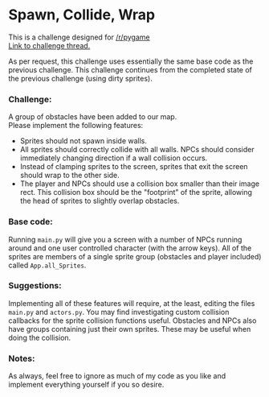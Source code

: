 # Spawn, Collide, Wrap   
This is a challenge designed for [/r/pygame](https://www.reddit.com/r/pygame/)  
[Link to challenge thread.](https://www.reddit.com/r/pygame/comments/3eddbp/challenge_spawn_collide_wrap/)

As per request, this challenge uses essentially the same base code as the previous challenge.  This challenge continues from the completed state of the previous challenge (using dirty sprites).  

### Challenge:  
A group of obstacles have been added to our map.  
Please implement the following features:
* Sprites should not spawn inside walls.
* All sprites should correctly collide with all walls.  NPCs should consider immediately changing direction if a wall collision occurs.
* Instead of clamping sprites to the screen, sprites that exit the screen should wrap to the other side.
* The player and NPCs should use a collision box smaller than their image rect.  This collision box should be the "footprint" of the sprite, allowing the head of sprites to slightly overlap obstacles.


### Base code:  
Running `main.py` will give you a screen with a number of NPCs running around and one user controlled character (with the arrow keys).   All of the sprites are members of a single sprite group (obstacles and player included) called `App.all_Sprites`.  


### Suggestions:    
Implementing all of these features will require, at the least, editing the files `main.py` and `actors.py`.  You may find investigating custom collision callbacks for the sprite collision functions useful.  Obstacles and NPCs also have groups containing just their own sprites.  These may be useful when doing the collision.


### Notes:    
As always, feel free to ignore as much of my code as you like and implement everything yourself if you so desire.

